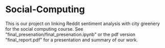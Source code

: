 # Social-Computing
This is our project on linking Reddit sentiment analysis with city greenery for the social computing course. See "final_presenation/final_presenation.ipynb" or the pdf version "final_report.pdf" for a presentation and summary of our work.